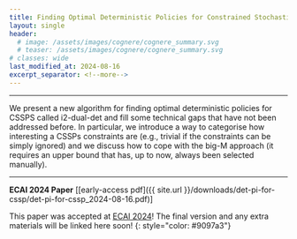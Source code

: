 ```yaml
---
title: Finding Optimal Deterministic Policies for Constrained Stochastic Shortest Path Problems
layout: single
header:
  # image: /assets/images/cognere/cognere_summary.svg
  # teaser: /assets/images/cognere/cognere_summary.svg
# classes: wide
last_modified_at: 2024-08-16
excerpt_separator: <!--more-->
---
```


----

We present a new algorithm for finding optimal deterministic policies for CSSPS called i2-dual-det and fill some technical gaps that have not been addressed before. In particular, we introduce a way to categorise how interesting a CSSPs constraints are (e.g., trivial if the constraints can be simply ignored) and we discuss how to cope with the big-M approach (it requires an upper bound that has, up to now, always been selected manually).

<!--more-->

----

**ECAI 2024 Paper** [[early-access pdf]({{ site.url }}/downloads/det-pi-for-cssp/det-pi-for-cssp_2024-08-16.pdf)]

This paper was accepted at [ECAI 2024](https://www.ecai2024.eu/)! The final version and any extra materials will be linked here soon!
{: style="color: #9097a3"}

